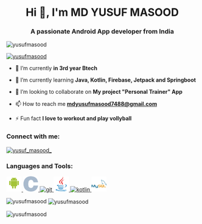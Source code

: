 <h1 align="center">Hi 👋, I'm MD YUSUF MASOOD</h1>
<h3 align="center">A passionate Android App developer from India</h3>

<p align="left"> <img src="https://komarev.com/ghpvc/?username=yusufmasood&label=Profile%20views&color=0e75b6&style=flat" alt="yusufmasood" /> </p>

<p align="left"> <a href="https://github.com/ryo-ma/github-profile-trophy"><img src="https://github-profile-trophy.vercel.app/?username=yusufmasood" alt="yusufmasood" /></a> </p>

- 🔭 I’m currently **in 3rd year Btech**

- 🌱 I’m currently learning **Java, Kotlin, Firebase, Jetpack and Springboot**

- 👯 I’m looking to collaborate on **My project "Personal Trainer" App**

- 📫 How to reach me **mdyusufmasood7488@gmail.com**

- ⚡ Fun fact **I love to workout and play vollyball**

<h3 align="left">Connect with me:</h3>
<p align="left">
<a href="https://instagram.com/yusuf_masood_" target="blank"><img align="center" src="https://raw.githubusercontent.com/rahuldkjain/github-profile-readme-generator/master/src/images/icons/Social/instagram.svg" alt="yusuf_masood_" height="30" width="40" /></a>
</p>

<h3 align="left">Languages and Tools:</h3>
<p align="left"> <a href="https://developer.android.com" target="_blank" rel="noreferrer"> <img src="https://raw.githubusercontent.com/devicons/devicon/master/icons/android/android-original-wordmark.svg" alt="android" width="40" height="40"/> </a> <a href="https://www.cprogramming.com/" target="_blank" rel="noreferrer"> <img src="https://raw.githubusercontent.com/devicons/devicon/master/icons/c/c-original.svg" alt="c" width="40" height="40"/> </a> <a href="https://git-scm.com/" target="_blank" rel="noreferrer"> <img src="https://www.vectorlogo.zone/logos/git-scm/git-scm-icon.svg" alt="git" width="40" height="40"/> </a> <a href="https://www.java.com" target="_blank" rel="noreferrer"> <img src="https://raw.githubusercontent.com/devicons/devicon/master/icons/java/java-original.svg" alt="java" width="40" height="40"/> </a> <a href="https://kotlinlang.org" target="_blank" rel="noreferrer"> <img src="https://www.vectorlogo.zone/logos/kotlinlang/kotlinlang-icon.svg" alt="kotlin" width="40" height="40"/> </a> <a href="https://www.mysql.com/" target="_blank" rel="noreferrer"> <img src="https://raw.githubusercontent.com/devicons/devicon/master/icons/mysql/mysql-original-wordmark.svg" alt="mysql" width="40" height="40"/> </a> </p>

<p><img align="left" src="https://github-readme-stats.vercel.app/api/top-langs?username=yusufmasood&show_icons=true&locale=en&layout=compact" alt="yusufmasood" /></p>

<p>&nbsp;<img align="center" src="https://github-readme-stats.vercel.app/api?username=yusufmasood&show_icons=true&locale=en" alt="yusufmasood" /></p>

<p><img align="center" src="https://github-readme-streak-stats.herokuapp.com/?user=yusufmasood&" alt="yusufmasood" /></p>
